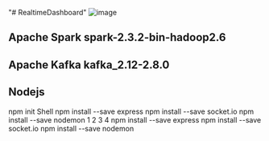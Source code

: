 "# RealtimeDashboard" 
![image](https://user-images.githubusercontent.com/53387573/129353303-74c09a2a-c5ad-441e-8624-14db652917d8.png)
## Apache Spark spark-2.3.2-bin-hadoop2.6
## Apache Kafka kafka_2.12-2.8.0
## Nodejs
npm init
Shell
npm install --save express
npm install --save socket.io
npm install --save nodemon
1
2
3
4
npm install --save express
npm install --save socket.io
npm install --save nodemon
